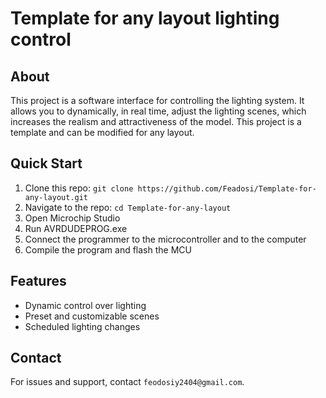 # Template for any layout lighting control

## About
This project is a software interface for controlling the lighting system. It allows you to dynamically, in real time, adjust the lighting scenes, which increases the realism and attractiveness of the model. This project is a template and can be modified for any layout.

## Quick Start
1. Clone this repo: `git clone https://github.com/Feadosi/Template-for-any-layout.git`
2. Navigate to the repo: `cd Template-for-any-layout`
3. Open Microchip Studio
4. Run AVRDUDEPROG.exe
5. Connect the programmer to the microcontroller and to the computer
6. Compile the program and flash the MCU

## Features
- Dynamic control over lighting
- Preset and customizable scenes
- Scheduled lighting changes

## Contact
For issues and support, contact `feodosiy2404@gmail.com`.
